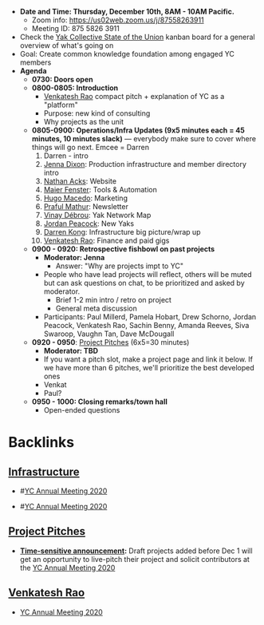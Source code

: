 - **Date and Time: Thursday, December 10th, 8AM - 10AM Pacific.**
    - Zoom info: https://us02web.zoom.us/j/87558263911
    - Meeting ID: 875 5826 3911
- Check the [Yak Collective State of the Union](<Yak Collective State of the Union.md>) kanban board for a general overview of what's going on
- Goal: Create common knowledge foundation among engaged YC members
- **Agenda**
    - **0730: Doors open**
    - **0800-0805: Introduction**
        - [Venkatesh Rao](<Venkatesh Rao.md>) compact pitch + explanation of YC as a "platform"
        - Purpose: new kind of consulting 
        - Why projects as the unit
    - **0805-0900: Operations/Infra Updates (9x5 minutes each = 45 minutes, 10 minutes slack)** — everybody make sure to cover where things will go next. Emcee = Darren 
        1. Darren - intro 
        2. [Jenna Dixon](<Jenna Dixon.md>): Production infrastructure and member directory intro
        3. [Nathan Acks](<Nathan Acks.md>): Website
        4. [Maier Fenster](<Maier Fenster.md>): Tools & Automation
        5. [Hugo Macedo](<Hugo Macedo.md>): Marketing
        6. [Praful Mathur](<Praful Mathur.md>): Newsletter
        7. [Vinay Débrou](<Vinay Débrou.md>): Yak Network Map
        8. [Jordan Peacock](<Jordan Peacock.md>): New Yaks
        9. [Darren Kong](<Darren Kong.md>): Infrastructure big picture/wrap up
        10. [Venkatesh Rao](<Venkatesh Rao.md>): Finance and paid gigs
    - **0900 - 0920: Retrospective fishbowl on past projects**
        - **Moderator: Jenna**
            - Answer: "Why are projects impt to YC"
        - People who have lead projects will reflect, others will be muted but can ask questions on chat, to be prioritized and asked by moderator.
            - Brief 1-2 min intro / retro on project
            - General meta discussion
        - Participants: Paul Millerd, Pamela Hobart, Drew Schorno, Jordan Peacock, Venkatesh Rao, Sachin Benny, Amanda Reeves, Siva Swaroop, Vaughn Tan, Dave McDougall
    - **0920 - 0950**: [Project Pitches](<Project Pitches.md>) (6x5=30 minutes)
        - **Moderator: TBD**
        - If you want a pitch slot, make a project page and link it below. If we have more than 6 pitches, we'll prioritize the best developed ones
        - Venkat
        - Paul? 
    - **0950 - 1000: Closing remarks/town hall**
        - Open-ended questions

# Backlinks
## [Infrastructure](<Infrastructure.md>)
- #[YC Annual Meeting 2020](<YC Annual Meeting 2020.md>)

- #[YC Annual Meeting 2020](<YC Annual Meeting 2020.md>)

## [Project Pitches](<Project Pitches.md>)
- **[Time-sensitive announcement](<Time-sensitive announcement.md>):** Draft projects added before Dec 1 will get an opportunity to live-pitch their project and solicit contributors at the [YC Annual Meeting 2020](<YC Annual Meeting 2020.md>)

## [Venkatesh Rao](<Venkatesh Rao.md>)
- [YC Annual Meeting 2020](<YC Annual Meeting 2020.md>)

